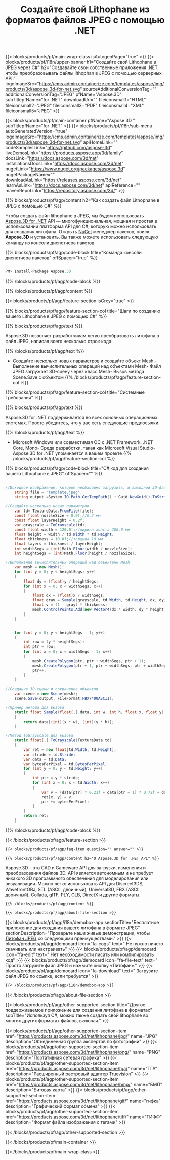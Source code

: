 ﻿---
title: Создайте свой Lithophane из форматов файлов JPEG с помощью .NET 
weight: 830
url: /ru/net/lithophane/jpeg/ 
description: Исходный код C# для загрузки, рендеринга и создания документов lithophane to JPEG на .NET Framework, .NET Core, Mono.
---
{{< blocks/products/pf/main-wrap-class isAutogenPage="true" >}}
{{< blocks/products/pf/i18n/upper-banner h1="Создайте свой Lithophane в JPEG через C#" h2="Создавайте свои собственные приложения .NET, чтобы преобразовывать файлы lithophan в JPEG с помощью серверных API." logoImageSrc="https://cms.admin.containerize.com/templates/aspose/img/products/3d/aspose_3d-for-net.svg" sourceAdditionalConversionTag="" additionalConversionTag="JPEG" pfName="Aspose.3D" subTitlepfName="for .NET" downloadUrl="" fileiconsmall1="HTML" fileiconsmall2="JPEG" fileiconsmall3="PDF" fileiconsmall4="XML" fileiconsmall5="JPEG" >}}

{{< blocks/products/pf/main-container pfName="Aspose.3D " subTitlepfName="for .NET" >}}
{{< blocks/products/pf/i18n/sub-menu autoGeneratedVersion="true" logoImageSrc="https://cms.admin.containerize.com/templates/aspose/img/products/3d/aspose_3d-for-net.svg" apiHomeLink="" codeSamplesLink="https://github.com/aspose-3d" liveDemosLink="https://products.aspose.app/3d/family" docsLink="https://docs.aspose.com/3d/net" installationsDocsLink="https://docs.aspose.com/3d/net" nugetLink="https://www.nuget.org/packages/aspose.3d" nugetPackageName="" downloadAsLink="https://releases.aspose.com/3d/net" learnAsLink="https://docs.aspose.com/3d/net" apiReference="" mavenRepoLink="https://repository.aspose.com/3d/" >}}

{{% blocks/products/pf/agp/content h2="Как создать файл Lithophane в JPEG с помощью C#" %}}

 Чтобы создать файл lithophane в JPEG, мы будем использовать
 [Aspose.3D for .NET](https://products.aspose.com/3d/net) 
 API — многофункциональная, мощная и простая в использовании платформа API для C#, которую можно использовать для создания литофана. Открыть
 [NuGet](https://www.nuget.org/packages/aspose.3d) 
 менеджер пакетов, поиск
 **Aspose.3D** 
 и установить. Вы также можете использовать следующую команду из консоли диспетчера пакетов.

{{% blocks/products/pf/agp/code-block title="Команда консоли диспетчера пакетов" offSpacer="true" %}}

```cs

PM> Install-Package Aspose.3D


```

{{% /blocks/products/pf/agp/code-block %}}

{{% /blocks/products/pf/agp/content %}}

{{< blocks/products/pf/agp/feature-section isGrey="true" >}}

{{% blocks/products/pf/agp/feature-section-col title="Шаги по созданию вашего Lithophane в JPEG с помощью C#" %}}

{{% blocks/products/pf/agp/text %}}

 Aspose.3D позволяет разработчикам легко преобразовать литофана в файл JPEG, написав всего несколько строк кода.

{{% /blocks/products/pf/agp/text %}}

- Создайте несколько новых параметров и создайте объект Mesh.- Выполнение вычислительных операций над объектами Mesh- Файл JPEG загружает 3D-сцену через класс Mesh- Вызов метода Scene.Save с объектом
{{% /blocks/products/pf/agp/feature-section-col %}}

{{% blocks/products/pf/agp/feature-section-col title="Системные Требования" %}}

{{% blocks/products/pf/agp/text %}}

 Aspose.3D for .NET поддерживается во всех основных операционных системах. Просто убедитесь, что у вас есть следующие предпосылки.

{{% /blocks/products/pf/agp/text %}}

- Microsoft Windows или совместимая ОС с .NET Framework, .NET Core, Mono- Среда разработки, такая как Microsoft Visual Studio- Aspose.3D for .NET упоминается в вашем проекте
{{% /blocks/products/pf/agp/feature-section-col %}}

{{% blocks/products/pf/agp/code-block title="C# код для создания вашего Lithophane в JPEG" offSpacer="" %}}

```cs

//Исходное изображение, которое необходимо загрузить, и выходной 3D-файл после сохранения.
    string file = "template.jpeg";
    string output =System.IO.Path.GetTempPath() + Guid.NewGuid().ToString() + ".fbx";

//Создайте несколько новых параметров
    var td= TextureData.FromFile(file);
    const float nozzleSize = 0.9f;//0,2 мм
    const float layerHeight = 0.2f;
    var grayscale = ToGrayscale(td);
    const float width = 120.0f;//ширина холста 200,0 мм
    float height = width / td.Width * td.Height;
    float thickness = 10.0f;//толщина 10 мм
    float layers = thickness / layerHeight;
    int widthSegs = (int)Math.Floor(width / nozzleSize);
    int heightSegs = (int)Math.Floor(height / nozzleSize);

//Выполнение вычислительных операций над объектами Mesh
    var mesh = new Mesh();
    for (int y = 0; y < heightSegs; y++)
    {
        float dy = (float)y / heightSegs;
        for (int x = 0; x < widthSegs; x++)
        {
            float dx = (float)x / widthSegs;
            float gray = Sample(grayscale, td.Width, td.Height, dx, dy);
            float v = (1 - gray) * thickness;
            mesh.ControlPoints.Add(new Vector4(dx * width, dy * height, v));
        }
    }


    for (int y = 0; y < heightSegs - 1; y++)
    {
        int row = (y * heightSegs);
        int ptr = row;
        for (int x = 0; x < widthSegs - 1; x++)
        {
            mesh.CreatePolygon(ptr, ptr + widthSegs, ptr + 1);
            mesh.CreatePolygon(ptr + 1, ptr + widthSegs, ptr + widthSegs + 1);
            ptr++;
        }
    }

//Создание 3D-сцены и сохранение объектов
    var scene = new Scene(mesh);
    scene.Save(output, FileFormat.FBX7400ASCII);

//Пример метода для вызова
    static float Sample(float[,] data, int w, int h, float x, float y)
    {
        return data[(int)(x * w), (int)(y * h)];
    }

//Метод ToGrayscale для вызова
    static float[,] ToGrayscale(TextureData td)
    {
        var ret = new float[td.Width, td.Height];
        var stride = td.Stride;
        var data = td.Data;
        var bytesPerPixel = td.BytesPerPixel;
        for (int y = 0; y < td.Height; y++)
        {
            int ptr = y * stride;
            for (int x = 0; x < td.Width; x++)
            {
                var v = (data[ptr] * 0.21f + data[ptr + 1] * 0.72f + data[ptr + 2] * 0.07f) / 255.0f;
                ret[x, y] = v;
                ptr += bytesPerPixel;
            }
        }
        return ret;
    }

```

{{% /blocks/products/pf/agp/code-block %}}

{{< /blocks/products/pf/agp/feature-section >}}

    {{< blocks/products/pf/agp/faq-item question="" answer="" >}}
 

<!-- aboutfile Starts -->

    {{% blocks/products/pf/agp/content h2="О Aspose.3D for .NET API" %}}

 Aspose.3D – это CAD и Gameware API для загрузки, изменения и преобразования файлов 3D. API является автономным и не требует никакого 3D программного обеспечения для моделирования или визуализации. Можно легко использовать API для Discreet3DS, WavefrontOBJ, STL (ASCII, двоичный), Universal3D, FBX (ASCII, двоичный), Collada, glTF, PLY, GLB, DirectX и другие форматы. 



    {{% /blocks/products/pf/agp/content %}}

    {{< blocks/products/pf/agp/about-file-section >}}

  {{< blocks/products/pf/agp/i18n/demobox-app sectionTitle="Бесплатное приложение для создания вашего литофана в формате JPEG" sectionDescription="Проверьте наши живые демонстрации, чтобы [Литофан JPEG](https://products.aspose.app/3d/lithophane/JPEG) со следующими преимуществами." >}}
            {{< blocks/products/pf/agp/democard icon="fa-cogs" text=" Не нужно ничего скачивать или настраивать" >}}
            {{< blocks/products/pf/agp/democard icon="fa-edit" text=" Нет необходимости писать или компилировать код" >}}
            {{< blocks/products/pf/agp/democard icon="fa-file-text" text=" Просто загрузите файл JPEG и нажмите кнопку «Литофан»." >}}
            {{< blocks/products/pf/agp/democard icon="fa-download" text=" Загрузите файл JPEG по ссылке, если требуется" >}}

    {{< /blocks/products/pf/agp/i18n/demobox-app >}}

{{< /blocks/products/pf/agp/about-file-section >}}

<!-- aboutfile Ends -->

{{< blocks/products/pf/agp/other-supported-section title="Другое поддерживаемое приложение для создания литофана в форматах" subTitle="Используя C#, можно также создать свой lithophane во многих других форматах файлов, включая." >}}

{{< blocks/products/pf/agp/other-supported-section-item href="https://products.aspose.com/3d/net/lithophane/jpg/" name="JPG" description="Объединенная группа экспертов по фотографии" >}}
{{< blocks/products/pf/agp/other-supported-section-item href="https://products.aspose.com/3d/net/lithophane/png/" name="PNG" description="Портативная сетевая графика" >}}
{{< blocks/products/pf/agp/other-supported-section-item href="https://products.aspose.com/3d/net/lithophane/tga/" name="ТГА" description="Расширенный растровый адаптер Truevision" >}}
{{< blocks/products/pf/agp/other-supported-section-item href="https://products.aspose.com/3d/net/lithophane/bmp/" name="БМП" description="Битовая карта" >}}
{{< blocks/products/pf/agp/other-supported-section-item href="https://products.aspose.com/3d/net/lithophane/gif/" name="гифка" description="Графический формат обмена" >}}
{{< blocks/products/pf/agp/other-supported-section-item href="https://products.aspose.com/3d/net/lithophane/tiff/" name="ТИФФ" description="Формат файла изображения с тегами" >}}


{{< /blocks/products/pf/agp/other-supported-section >}}

{{< /blocks/products/pf/main-container >}}
    
{{< /blocks/products/pf/main-wrap-class >}}